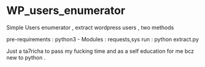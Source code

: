 # WP_users_enumerator
Simple Users enumerator , extract wordpress users , two methods 

pre-requirements : 
python3  - Modules : requests,sys 
run : python extract.py 

Just a ta7richa to pass my fucking time and as a self education for me bcz new to python .
